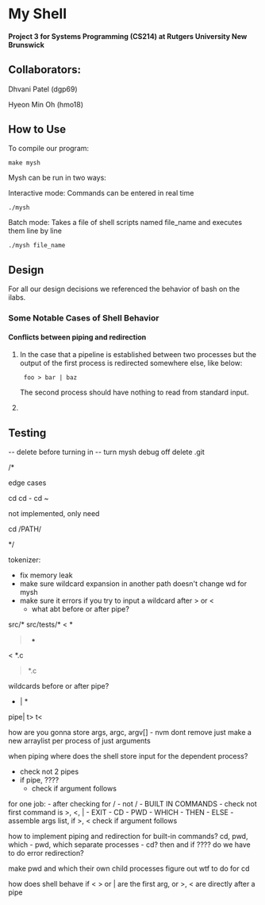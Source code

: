 # My Shell 

#### Project 3 for Systems Programming (CS214) at Rutgers University New Brunswick

## Collaborators:

Dhvani Patel (dgp69)

Hyeon Min Oh (hmo18)

## How to Use

To compile our program:

    make mysh
    
Mysh can be run in two ways:

Interactive mode: Commands can be entered in real time

    ./mysh
    
Batch mode: Takes a file of shell scripts named file_name and executes them line by line
    
    ./mysh file_name

## Design

For all our design decisions we referenced the behavior of bash on the ilabs.

### Some Notable Cases of Shell Behavior

#### Conflicts between piping and redirection

1. In the case that a pipeline is established between two processes but the output of the first process is redirected somewhere else, like below:

        foo > bar | baz

    The second process should have nothing to read from standard input.

2. 


## Testing




-- delete before turning in --
turn mysh debug off
delete .git

/*

edge cases

cd
cd -
cd ~

not implemented, only need

cd /PATH/

*/

tokenizer:
- fix memory leak
- make sure wildcard expansion in another path doesn't change wd for mysh
- make sure it errors if you try to input a wildcard after > or <
    - what abt before or after pipe?

src/*
src/tests/*
< *
> *
< *.c
> *.c

wildcards before or after pipe?
* | *

pipe|
t>
t<


how are you gonna store args, argc, argv[]
    - nvm dont remove just make a new arraylist per process of just arguments

when piping where does the shell store input for the dependent process?


- check not 2 pipes
- if pipe, ????
    - check if argument follows

for one job:
    - after checking for /
    - not /
        - BUILT IN COMMANDS
            - check not first command is >, <, |
            - EXIT
            - CD
            - PWD
            - WHICH
            - THEN
            - ELSE
                - assemble args list, if >, < check if argument follows


how to implement piping and redirection for built-in commands? cd, pwd, which
    - pwd, which separate processes
    - cd?
then and if ????
do we have to do error redirection?

make pwd and which their own child processes
figure out wtf to do for cd

how does shell behave if < > or | are the first arg, or >, < are directly after a pipe